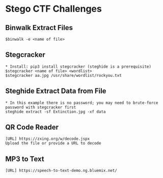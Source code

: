 # Stego CTF Challenges

## Binwalk Extract Files
```
$binwalk -e <name of file>
```

## Stegcracker
```
* Install: pip3 install stegcracker (steghide is a prerequisite)
$stegcracker <name of file> <wordlist>
$stegcracker aa.jpg /usr/share/wordlist/rockyou.txt
```

## Steghide Extract Data from File
```
* In this example there is no password; you may need to brute-force password with stegcracker first
steghide extract -sf Extinction.jpg -xf data
```

## QR Code Reader
```
[URL] https://zxing.org/w/decode.jspx
Upload the file or provide a URL to decode
```

## MP3 to Text
```
[URL] https://speech-to-text-demo.ng.bluemix.net/
```